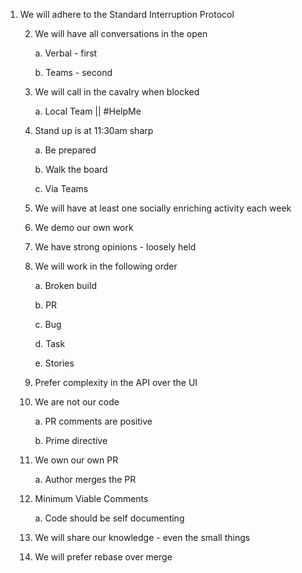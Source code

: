 1. We will adhere to the Standard Interruption Protocol

    2. We will have all conversations in the open

        a. Verbal - first
        
        b. Teams - second
        
    3. We will call in the cavalry when blocked
    
        a. Local Team || #HelpMe
        
    4. Stand up is at 11:30am sharp
    
        a. Be prepared
        
        b. Walk the board
        
        c. Via Teams
        
    5. We will have at least one socially enriching activity each week
    
    6. We demo our own work
    
    7. We have strong opinions - loosely held
    
    8. We will work in the following order
    
        a. Broken build
        
        b. PR
        
        c. Bug
        
        d. Task
        
        e. Stories
        
    9. Prefer complexity in the API over the UI
    
    10. We are not our code 
    
        a. PR comments are positive
        
        b. Prime directive
        
    11. We own our own PR
    
        a. Author merges the PR
        
    12. Minimum Viable Comments
    
        a. Code should be self documenting
        
    13. We will share our knowledge - even the small things
    
    14. We will prefer rebase over merge
